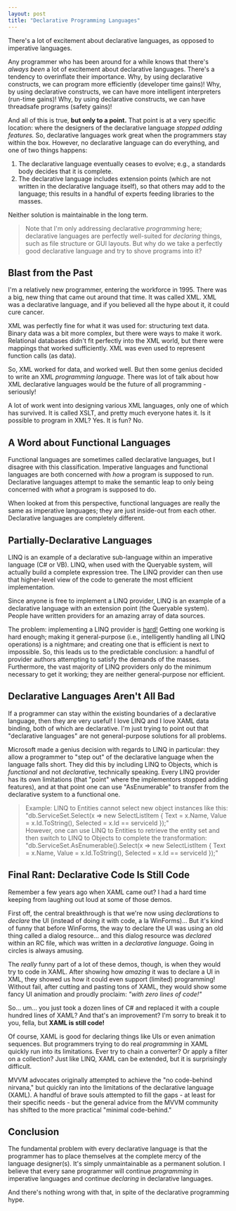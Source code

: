 ```yaml
---
layout: post
title: "Declarative Programming Languages"
---
```

There's a lot of excitement about declarative languages, as opposed to imperative languages.



Any programmer who has been around for a while knows that there's _always been_ a lot of excitement about declarative languages. There's a tendency to overinflate their importance. Why, by using declarative constructs, we can program more efficiently (developer time gains)! Why, by using declarative constructs, we can have more intelligent interpreters (run-time gains)! Why, by using declarative constructs, we can have threadsafe programs (safety gains)!



And all of this is true, **but only to a point.** That point is at a very specific location: where the designers of the declarative language _stopped adding features._ So, declarative languages work great when the programmers stay within the box. However, no declarative language can do everything, and one of two things happens:




1. The declarative language eventually ceases to evolve; e.g., a standards body decides that it is complete.
1. The declarative language includes extension points (which are not written in the declarative language itself), so that others may add to the language; this results in a handful of experts feeding libraries to the masses.


Neither solution is maintainable in the long term.



> Note that I'm only addressing declarative _programming_ here; declarative languages are perfectly well-suited for _declaring_ things, such as file structure or GUI layouts. But why do we take a perfectly good declarative language and try to shove programs into it?


## Blast from the Past

I'm a relatively new programmer, entering the workforce in 1995. There was a big, new thing that came out around that time. It was called XML. XML was a declarative language, and if you believed all the hype about it, it could cure cancer.



XML was perfectly fine for what it was used for: structuring text data. Binary data was a bit more complex, but there were ways to make it work. Relational databases didn't fit perfectly into the XML world, but there were mappings that worked sufficiently. XML was even used to represent function calls (as data).



So, XML worked for data, and worked well. But then some genius decided to write an XML _programming language._ There was lot of talk about how XML declarative languages would be the future of all programming - seriously!



A lot of work went into designing various XML languages, only one of which has survived. It is called XSLT, and pretty much everyone hates it. Is it possible to program in XML? Yes. It is fun? No.



## A Word about Functional Languages

Functional languages are sometimes called declarative languages, but I disagree with this classification. Imperative languages and functional languages are both concerned with _how_ a program is supposed to run. Declarative languages attempt to make the semantic leap to only being concerned with _what_ a program is supposed to do.



When looked at from this perspective, functional languages are really the same as imperative languages; they are just inside-out from each other. Declarative languages are completely different.



## Partially-Declarative Languages

LINQ is an example of a declarative sub-language within an imperative language (C# or VB). LINQ, when used with the Queryable system, will actually build a complete expression tree. The LINQ provider can then use that higher-level view of the code to generate the most efficient implementation.



Since anyone is free to implement a LINQ provider, LINQ is an example of a declarative language with an extension point (the Queryable system). People have written providers for an amazing array of data sources.



The problem: implementing a LINQ provider is [hard!](http://blogs.msdn.com/mattwar/pages/linq-links.aspx) Getting one working is hard enough; making it general-purpose (i.e., intelligently handling all LINQ operations) is a nightmare; and creating one that is efficient is next to impossible. So, this leads us to the predictable conclusion: a handful of provider authors attempting to satisfy the demands of the masses. Furthermore, the vast majority of LINQ providers only do the minimum necessary to get it working; they are neither general-purpose nor efficient.



## Declarative Languages Aren't All Bad

If a programmer can stay within the existing boundaries of a declarative language, then they are very useful! I love LINQ and I love XAML data binding, both of which are declarative. I'm just trying to point out that "declarative languages" are not general-purpose solutions for all problems.



Microsoft made a genius decision with regards to LINQ in particular: they allow a programmer to "step out" of the declarative language when the language falls short. They did this by including LINQ to Objects, which is _functional_ and not _declarative,_ technically speaking. Every LINQ provider has its own limitations (that "point" where the implementors stopped adding features), and at that point one can use "AsEnumerable" to transfer from the declarative system to a functional one.



> Example: LINQ to Entities cannot select new object instances like this: "db.ServiceSet.Select(x => new SelectListItem { Text = x.Name, Value = x.Id.ToString(), Selected = x.Id == serviceId });"  
> However, one can use LINQ to Entities to retrieve the entity set and then switch to LINQ to Objects to complete the transformation: "db.ServiceSet.AsEnumerable().Select(x => new SelectListItem { Text = x.Name, Value = x.Id.ToString(), Selected = x.Id == serviceId });"


## Final Rant: Declarative Code Is Still Code

Remember a few years ago when XAML came out? I had a hard time keeping from laughing out loud at some of those demos.



First off, the central breakthrough is that we're now using _declarations_ to _declare_ the UI (instead of doing it with code, a la WinForms)... But it's kind of funny that before WinForms, the way to declare the UI was using an old thing called a dialog resource... and this dialog resource was _declared_ within an RC file, which was written in a _declarative language_. Going in circles is always amusing.



The _really_ funny part of a lot of these demos, though, is when they would try to code in XAML. After showing how _amazing_ it was to declare a UI in XML, they showed us how it could even support (limited) programming! Without fail, after cutting and pasting tons of XAML, they would show some fancy UI animation and proudly proclaim: _"with zero lines of code!"_



So... um... you just took a dozen lines of C# and replaced it with a couple hundred lines of XAML? And that's an improvement? I'm sorry to break it to you, fella, but **XAML is still code!**



Of course, XAML is good for declaring things like UIs or even animation sequences. But programmers trying to do real _programming_ in XAML quickly run into its limitations. Ever try to chain a converter? Or apply a filter on a collection? Just like LINQ, XAML can be extended, but it is surprisingly difficult.



MVVM advocates originally attempted to achieve the "no code-behind nirvana," but quickly ran into the limitations of the declarative language (XAML). A handful of brave souls attempted to fill the gaps - at least for their specific needs - but the general advice from the MVVM community has shifted to the more practical "minimal code-behind."



## Conclusion

The fundamental problem with every declarative language is that the programmer has to place themselves at the complete mercy of the language designer(s). It's simply unmaintainable as a permanent solution. I believe that every sane programmer will continue _programming_ in imperative languages and continue _declaring_ in declarative languages.



And there's nothing wrong with that, in spite of the declarative programming hype.

